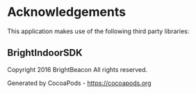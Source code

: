 # Acknowledgements
This application makes use of the following third party libraries:

## BrightIndoorSDK

Copyright 2016 BrightBeacon All rights reserved.

Generated by CocoaPods - https://cocoapods.org
